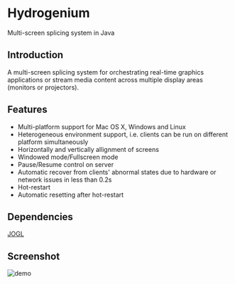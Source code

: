# Hydrogenium
Multi-screen splicing system in Java

## Introduction
A multi-screen splicing system for orchestrating real-time graphics applications or stream media content across multiple display areas (monitors or projectors).

## Features
- Multi-platform support for Mac OS X, Windows and Linux
- Heterogeneous environment support, i.e. clients can be run on different platform simultaneously
- Horizontally and vertically allignment of screens
- Windowed mode/Fullscreen mode
- Pause/Resume control on server
- Automatic recover from clients' abnormal states due to hardware or network issues in less than 0.2s
- Hot-restart
- Automatic resetting after hot-restart

## Dependencies
[JOGL](http://jogamp.org/jogl/www/)

## Screenshot
![demo](/screenshot/demo.png)


